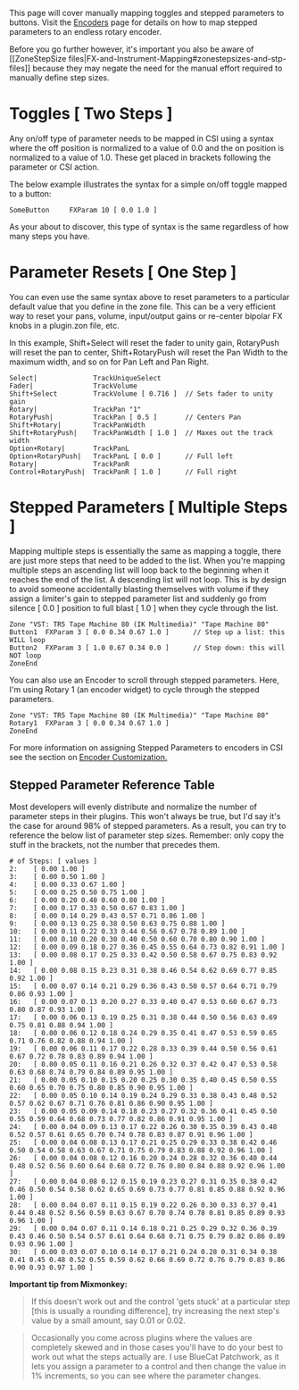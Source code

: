 This page will cover manually mapping toggles and stepped parameters to buttons. Visit the [Encoders](https://github.com/GeoffAWaddington/CSIWiki/wiki/Message-Generators#Encoders) page for details on how to map stepped parameters to an endless rotary encoder.

Before you go further however, it's important you also be aware of [[ZoneStepSize files|FX-and-Instrument-Mapping#zonestepsizes-and-stp-files]] because they may negate the need for the manual effort required to manually define step sizes.

# Toggles [ Two Steps ]

Any on/off type of parameter needs to be mapped in CSI using a syntax where the off position is normalized to a value of 0.0 and the on position is normalized to a value of 1.0. These get placed in brackets following the parameter or CSI action. 

The below example illustrates the syntax for a simple on/off toggle mapped to a button:
```
SomeButton     FXParam 10 [ 0.0 1.0 ]
```
As your about to discover, this type of syntax is the same regardless of how many steps you have.

# Parameter Resets [ One Step ]
You can even use the same syntax above to reset parameters to a particular default value that you define in the zone file. This can be a very efficient way to reset your pans, volume, input/output gains or re-center bipolar FX knobs in a plugin.zon file, etc.

In this example, Shift+Select will reset the fader to unity gain, RotaryPush will reset the pan to center, Shift+RotaryPush will reset the Pan Width to the maximum width, and so on for Pan Left and Pan Right.
```
Select|              TrackUniqueSelect
Fader|               TrackVolume        
Shift+Select         TrackVolume [ 0.716 ]  // Sets fader to unity gain
Rotary|              TrackPan "1"
RotaryPush|          TrackPan [ 0.5 ]       // Centers Pan
Shift+Rotary|        TrackPanWidth
Shift+RotaryPush|    TrackPanWidth [ 1.0 ]  // Maxes out the track width
Option+Rotary|       TrackPanL 
Option+RotaryPush|   TrackPanL [ 0.0 ]      // Full left
Rotary|              TrackPanR
Control+RotaryPush|  TrackPanR [ 1.0 ]      // Full right
```

# Stepped Parameters [ Multiple Steps ]
Mapping multiple steps is essentially the same as mapping a toggle, there are just more steps that need to be added to the list. When you're mapping multiple steps an ascending list will loop back to the beginning when it reaches the end of the list. A descending list will not loop. This is by design to avoid someone accidentally blasting themselves with volume if they assign a limiter's gain to stepped parameter list and suddenly go from silence [ 0.0 ] position to full blast [ 1.0 ] when they cycle through the list.

```
Zone "VST: TR5 Tape Machine 80 (IK Multimedia)" "Tape Machine 80"
Button1  FXParam 3 [ 0.0 0.34 0.67 1.0 ]      // Step up a list: this WILL loop
Button2  FXParam 3 [ 1.0 0.67 0.34 0.0 ]      // Step down: this will NOT loop
ZoneEnd
```

You can also use an Encoder to scroll through stepped parameters. Here, I'm using Rotary 1 (an encoder widget) to cycle through the stepped parameters.
```
Zone "VST: TR5 Tape Machine 80 (IK Multimedia)" "Tape Machine 80"
Rotary1  FXParam 3 [ 0.0 0.34 0.67 1.0 ]
ZoneEnd
```

For more information on assigning Stepped Parameters to encoders in CSI see the section on [Encoder Customization.](https://github.com/GeoffAWaddington/CSIWiki/wiki/Message-Generators#encoder-customization)

## Stepped Parameter Reference Table
Most developers will evenly distribute and normalize the number of parameter steps in their plugins. This won't always be true, but I'd say it's the case for around 98% of stepped parameters. As a result, you can try to reference the below list of parameter step sizes. Remember: only copy the stuff in the brackets, not the number that precedes them.

```
# of Steps: [ values ]
2:    [ 0.00 1.00 ]                                                                                                                                            
3:    [ 0.00 0.50 1.00 ]                                                                                                                                       
4:    [ 0.00 0.33 0.67 1.00 ]                                                                                                                                  
5:    [ 0.00 0.25 0.50 0.75 1.00 ]                                                                                                                             
6:    [ 0.00 0.20 0.40 0.60 0.80 1.00 ]                                                                                                                        
7:    [ 0.00 0.17 0.33 0.50 0.67 0.83 1.00 ]                                                                                                                   
8:    [ 0.00 0.14 0.29 0.43 0.57 0.71 0.86 1.00 ]                                                                                                              
9:    [ 0.00 0.13 0.25 0.38 0.50 0.63 0.75 0.88 1.00 ]                                                                                                         
10:   [ 0.00 0.11 0.22 0.33 0.44 0.56 0.67 0.78 0.89 1.00 ]                                                                                                    
11:   [ 0.00 0.10 0.20 0.30 0.40 0.50 0.60 0.70 0.80 0.90 1.00 ]                                                                                               
12:   [ 0.00 0.09 0.18 0.27 0.36 0.45 0.55 0.64 0.73 0.82 0.91 1.00 ]                                                                                          
13:   [ 0.00 0.08 0.17 0.25 0.33 0.42 0.50 0.58 0.67 0.75 0.83 0.92 1.00 ]                                                                                     
14:   [ 0.00 0.08 0.15 0.23 0.31 0.38 0.46 0.54 0.62 0.69 0.77 0.85 0.92 1.00 ]                                                                                
15:   [ 0.00 0.07 0.14 0.21 0.29 0.36 0.43 0.50 0.57 0.64 0.71 0.79 0.86 0.93 1.00 ]                                                                           
16:   [ 0.00 0.07 0.13 0.20 0.27 0.33 0.40 0.47 0.53 0.60 0.67 0.73 0.80 0.87 0.93 1.00 ]                                                                      
17:   [ 0.00 0.06 0.13 0.19 0.25 0.31 0.38 0.44 0.50 0.56 0.63 0.69 0.75 0.81 0.88 0.94 1.00 ]                                                                 
18:   [ 0.00 0.06 0.12 0.18 0.24 0.29 0.35 0.41 0.47 0.53 0.59 0.65 0.71 0.76 0.82 0.88 0.94 1.00 ]                                                            
19:   [ 0.00 0.06 0.11 0.17 0.22 0.28 0.33 0.39 0.44 0.50 0.56 0.61 0.67 0.72 0.78 0.83 0.89 0.94 1.00 ]                                                       
20:   [ 0.00 0.05 0.11 0.16 0.21 0.26 0.32 0.37 0.42 0.47 0.53 0.58 0.63 0.68 0.74 0.79 0.84 0.89 0.95 1.00 ]                                                  
21:   [ 0.00 0.05 0.10 0.15 0.20 0.25 0.30 0.35 0.40 0.45 0.50 0.55 0.60 0.65 0.70 0.75 0.80 0.85 0.90 0.95 1.00 ]                                             
22:   [ 0.00 0.05 0.10 0.14 0.19 0.24 0.29 0.33 0.38 0.43 0.48 0.52 0.57 0.62 0.67 0.71 0.76 0.81 0.86 0.90 0.95 1.00 ]                                        
23:   [ 0.00 0.05 0.09 0.14 0.18 0.23 0.27 0.32 0.36 0.41 0.45 0.50 0.55 0.59 0.64 0.68 0.73 0.77 0.82 0.86 0.91 0.95 1.00 ]                                   
24:   [ 0.00 0.04 0.09 0.13 0.17 0.22 0.26 0.30 0.35 0.39 0.43 0.48 0.52 0.57 0.61 0.65 0.70 0.74 0.78 0.83 0.87 0.91 0.96 1.00 ]                              
25:   [ 0.00 0.04 0.08 0.13 0.17 0.21 0.25 0.29 0.33 0.38 0.42 0.46 0.50 0.54 0.58 0.63 0.67 0.71 0.75 0.79 0.83 0.88 0.92 0.96 1.00 ]                         
26:   [ 0.00 0.04 0.08 0.12 0.16 0.20 0.24 0.28 0.32 0.36 0.40 0.44 0.48 0.52 0.56 0.60 0.64 0.68 0.72 0.76 0.80 0.84 0.88 0.92 0.96 1.00 ]                    
27:   [ 0.00 0.04 0.08 0.12 0.15 0.19 0.23 0.27 0.31 0.35 0.38 0.42 0.46 0.50 0.54 0.58 0.62 0.65 0.69 0.73 0.77 0.81 0.85 0.88 0.92 0.96 1.00 ]               
28:   [ 0.00 0.04 0.07 0.11 0.15 0.19 0.22 0.26 0.30 0.33 0.37 0.41 0.44 0.48 0.52 0.56 0.59 0.63 0.67 0.70 0.74 0.78 0.81 0.85 0.89 0.93 0.96 1.00 ]          
29:   [ 0.00 0.04 0.07 0.11 0.14 0.18 0.21 0.25 0.29 0.32 0.36 0.39 0.43 0.46 0.50 0.54 0.57 0.61 0.64 0.68 0.71 0.75 0.79 0.82 0.86 0.89 0.93 0.96 1.00 ]     
30:   [ 0.00 0.03 0.07 0.10 0.14 0.17 0.21 0.24 0.28 0.31 0.34 0.38 0.41 0.45 0.48 0.52 0.55 0.59 0.62 0.66 0.69 0.72 0.76 0.79 0.83 0.86 0.90 0.93 0.97 1.00 ]
```

**Important tip from Mixmonkey:**
> If this doesn't work out and the control 'gets stuck' at a particular step [this is usually a rounding difference], try increasing the next step's value by a small amount, say 0.01 or 0.02.

> Occasionally you come across plugins where the values are completely skewed and in those cases you'll have to do your best to work out what the steps actually are. I use BlueCat Patchwork, as it lets you assign a parameter to a control and then change the value in 1% increments, so you can see where the parameter changes.